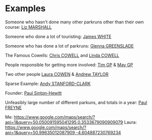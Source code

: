 # Examples

Someone who hasn't done many other parkruns other than their own course: [Liz MARSHALL](http://www.parkrun.org.uk/results/athleteeventresultshistory/?athleteNumber=930349&eventNumber=0)

Someone who done a lot of touristing: [James WHITE](http://www.parkrun.org.uk/results/athleteeventresultshistory/?athleteNumber=556789&eventNumber=0)

Someone who has done a lot of parkruns: [Glenna GREENSLADE](http://www.parkrun.org.uk/results/athleteeventresultshistory/?athleteNumber=105134&eventNumber=0)

The Famous Cowells: [Chris COWELL](http://www.parkrun.org.uk/results/athleteeventresultshistory/?athleteNumber=11865&eventNumber=0) and [Linda COWELL](http://www.parkrun.org.uk/results/athleteeventresultshistory/?athleteNumber=18414&eventNumber=0)

People responsible for getting more involved: [Tim GP](http://www.parkrun.org.uk/results/athleteeventresultshistory/?athleteNumber=78426&eventNumber=0) & [May GP](http://www.parkrun.org.uk/winchester/results/athletehistory/?athleteNumber=81219)

Two other people [Laura COWEN](http://www.parkrun.org.uk/results/athleteeventresultshistory/?athleteNumber=1386351&eventNumber=0) & [Andrew TAYLOR](http://www.parkrun.org.uk/results/athleteeventresultshistory/?athleteNumber=1309364&eventNumber=0)

Sparse Example: [Andy STANFORD-CLARK](http://www.parkrun.org.uk/results/athleteeventresultshistory/?athleteNumber=1770518&eventNumber=0)

Founder: [Paul Sinton-Hewitt](http://www.parkrun.org.uk/results/athleteeventresultshistory/?athleteNumber=1674&eventNumber=0)

Unfeasibly large number of different parkuns, and totals in a year: [Paul FREYNE](http://www.parkrun.org.uk/results/athleteeventresultshistory/?athleteNumber=5227&eventNumber=0)

Me: https://www.google.com/maps/search/?api=1&query=50.050091595041295,0.3533679090909079
Laura: https://www.google.com/maps/search/?api=1&query=50.99635012087909,-4.604887230769234
